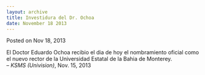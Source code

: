 ```yaml
---
layout: archive
title: Investidura del Dr. Ochoa
date: November 18 2013
---
```





<span class="date">Posted on Nov 18, 2013    </span>
<p>El Doctor Eduardo Ochoa recibio el dia de hoy el nombramiento
oficial como el nuevo rector de la Universidad Estatal de la Bahia
de Monterey.<br>
&#x2013; <em>KSMS (Univision)</em>, Nov. 15, 2013</br></p>





